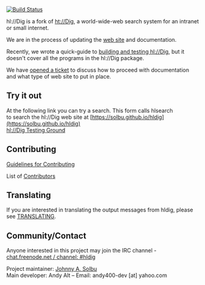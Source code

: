 [![Build Status](https://travis-ci.org/solbu/hldig.svg?branch=master)](https://travis-ci.org/solbu/hldig)

hl://Dig is a fork of [ht://Dig](https://sourceforge.net/projects/htdig/),
a world-wide-web search system for an intranet or small internet.

We are in the process of updating the
[web site](https://solbu.github.io/hldig/)
and documentation.

Recently, we wrote a quick-guide to [building and testing hl://Dig](TESTING.md),
but it doesn't cover all the programs in the hl://Dig package.

We have [opened a ticket](https://github.com/solbu/hldig/issues/50)
to discuss how to proceed with documentation and what type of web site to put
in place.

## Try it out
At the following link you can try a search. This form calls hlsearch<br />
to search the hl://Dig web site at [https://solbu.github.io/hldig](https://solbu.github.io/hldig)<br />
[hl://Dig Testing Ground](http://htdig.dreamhosters.com/)

## Contributing
[Guidelines for Contributing](https://github.com/solbu/hldig/blob/master/CONTRIBUTING.md)

List of [Contributors](https://github.com/solbu/hldig/graphs/contributors)

## Translating
If you are interested in translating the output messages from hldig, please see
[TRANSLATING](https://github.com/solbu/hldig/blob/master/TRANSLATING.md).

## Community/Contact

Anyone interested in this project may join the IRC channel -
[chat.freenode.net / channel: #hldig](ircs://irc.freenode.net/hldig)

Project maintainer: [Johnny A. Solbu](https://www.solbu.net/)<br>
Main developer: Andy Alt –
Email: andy400-dev [at] yahoo.com
